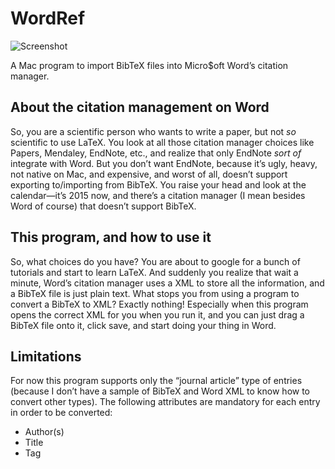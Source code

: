 # WordRef

![Screenshot](https://raw.github.com/Corsair/wordref/master/shot.png)

A Mac program to import BibTeX files into Micro$oft Word’s citation manager.

## About the citation management on Word

So, you are a scientific person who wants to write a paper, but not
*so* scientific to use LaTeX.  You look at all those citation manager
choices like Papers, Mendaley, EndNote, etc., and realize that only
EndNote *sort of* integrate with Word.  But you don’t want EndNote,
because it’s ugly, heavy, not native on Mac, and expensive, and worst
of all, doesn’t support exporting to/importing from BibTeX.  You raise
your head and look at the calendar—it’s 2015 now, and there’s a
citation manager (I mean besides Word of course) that doesn’t support
BibTeX.

## This program, and how to use it

So, what choices do you have? You are about to google for a bunch of
tutorials and start to learn LaTeX.  And suddenly you realize that
wait a minute, Word’s citation manager uses a XML to store all the
information, and a BibTeX file is just plain text.  What stops you
from using a program to convert a BibTeX to XML?  Exactly nothing!
Especially when this program opens the correct XML for you when you
run it, and you can just drag a BibTeX file onto it, click save, and
start doing your thing in Word.

## Limitations

For now this program supports only the “journal article” type of
entries (because I don’t have a sample of BibTeX and Word XML to know
how to convert other types).  The following attributes are mandatory
for each entry in order to be converted:

  - Author(s)
  - Title
  - Tag
